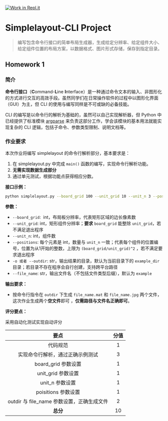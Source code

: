 [![Work in Repl.it](https://classroom.github.com/assets/work-in-replit-14baed9a392b3a25080506f3b7b6d57f295ec2978f6f33ec97e36a161684cbe9.svg)](https://classroom.github.com/online_ide?assignment_repo_id=3501116&assignment_repo_type=AssignmentRepo)
# Simplelayout-CLI Project

> 编写包含命令行接口的简单布局生成器，生成给定分辨率、给定组件大小、给定组件位置的布局方案，以数据格式、图片形式存储，保存到指定目录。

## Homework 1

### 简介

**命令行接口**（**C**ommand-**L**ine **I**nterface）是一种通过命令文本的输入、非图形化的方式进行交互的高效手段。虽然同学们在日常操作软件的过程中以图形化界面（GUI）为主，但 CLI 的使用与编写同样是不可或缺的必备技能。 

CLI 的编写是以命令行的解析为基础的，虽然可以自己实现解析器，但 Python 中已经提供了标准模块 [argparse](https://docs.python.org/zh-cn/3/howto/argparse.html) 来负责这部分工作，学会该模块的基本用法就能实现复杂的 CLI 逻辑，包括子命令、参数类型限制、说明文档等。


### 作业要求

本次作业将编写 simplelayout 的命令行解析部分，基本要求是：

1. 在 simplelayout.py 中完成 `main()` 函数的编写，实现命令行解析功能。
1. **无需实现数据生成部分**
1. 通过单元测试，根据功能点获得相应分数。

**接口示例：**

```bash
python simplelayout.py --board_grid 100 --unit_grid 10 --unit_n 3 --positions 1 15 33 --outdir dir1/dir2 --file_name example
```

**参数：**

- `--board_grid`:  int，布局板分辨率，代表矩形区域的边长像素数
- `--unit_grid`: int，矩形组件分辨率；**要求** `board_grid` 能整除 `unit_grid`，若不满足退出程序
- `--unit_n`: int，组件数
- `--positions`: 每个元素是 int，数量与 `unit_n` 一致；代表每个组件的位置编号，位置为从1开始的整数，上限为 `(board_grid/unit_grid)^2` ，若不满足要求退出程序
- `-o 或者 --outdir`: str，输出结果的目录，默认为当前目录下的 `example_dir` 目录；若目录不存在程序会自行创建，支持跨平台路径
- `--file_name`: str，输出文件名（不包括文件类型后缀），默认为 `example`

**输出要求：**

- 按命令行指令在 `outdir` 下生成 `file_name.mat` 和 `file_name.jpg` 两个文件，这次作业生成两个**空文件**即可 ，**仅需路径与文件名正确即可**。

**评分要点：**

采用自动化测试实现自动评分

|                    要点                    | 分值 |
| :----------------------------------------: | :--: |
|                  代码规范                  |  1   |
|      实现命令行解析，通过正确示例测试      |  3   |
|            board_grid 参数设置             |  1   |
|             unit_grid 参数设置             |  1   |
|              unit_n 参数设置               |  1   |
|            poisitions 参数设置             |  1   |
| outdir 与 file_name 参数设置，正确生成文件 |  2   |
|                  **总分**                  |  10  |

